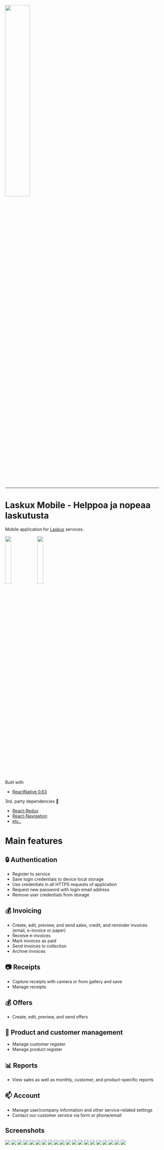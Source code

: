 <img src="https://www.laskux.fi/img/svg/laskux-logo-blue.svg" width="40%" align="center">

***

# Laskux Mobile - Helppoa ja nopeaa laskutusta

Mobile application for [Laskux](https://www.laskux.fi/) services.

[<img src="http://lehtaku.com/images/icons/get-it-on-google-play.png" width="20%">](https://play.google.com/store/apps/details?id=fi.laskux.mobile&hl=fi)
[<img src="http://lehtaku.com/images/icons/get-it-on-app-store.png" width="20%">](https://apps.apple.com/fi/app/laskux/id1493837770?l=fi)

Built with  
* [ReactNative 0.63](https://reactnative.dev/)

3rd. party dependencies :blue_book:
* [React-Redux](https://react-redux.js.org/)
* [React-Navigation](https://reactnavigation.org/)
* [etc..](https://github.com/lehtaku/laskux-mobile/blob/main/package.json)

# Main features

## :lock: Authentication 
 * Register to service
 * Save login credentials to device local storage
 * Use credentials in all HTTPS requests of application
 * Request new password with login email address
 * Remove user credentials from storage

## :moneybag: Invoicing

* Create, edit, preview, and send sales, credit, and reminder invoices (email, e-invoice or paper)
* Receive e-invoices
* Mark invoices as paid
* Send invoices to collection
* Archive invoices

## :camera: Receipts

* Capture receipts with camera or from gallery and save
* Manage receipts

## :moneybag: Offers
* Create, edit, preview, and send offers

## :file_folder: Product and customer management
* Manage customer register
* Manage product register

## :bar_chart: Reports
* View sales as well as monthly, customer, and product-specific reports

## :mailbox: Account
* Manage user/company information and other service-related settings
* Contact our customer service via form or phone/email
  
## Screenshots
<img src="http://lehtaku.com/images/laskux/img-1.png">
<img src="http://lehtaku.com/images/laskux/img-2.png">
<img src="http://lehtaku.com/images/laskux/img-3.png">
<img src="http://lehtaku.com/images/laskux/img-4.png">
<img src="http://lehtaku.com/images/laskux/img-5.png">
<img src="http://lehtaku.com/images/laskux/img-6.png">
<img src="http://lehtaku.com/images/laskux/img-7.png">
<img src="http://lehtaku.com/images/laskux/img-8.png">
<img src="http://lehtaku.com/images/laskux/img-9.png">
<img src="http://lehtaku.com/images/laskux/img-10.png">
<img src="http://lehtaku.com/images/laskux/img-11.png">
<img src="http://lehtaku.com/images/laskux/img-12.png">
<img src="http://lehtaku.com/images/laskux/img-13.png">
<img src="http://lehtaku.com/images/laskux/img-14.png">
<img src="http://lehtaku.com/images/laskux/img-15.png">
<img src="http://lehtaku.com/images/laskux/img-16.png">
<img src="http://lehtaku.com/images/laskux/img-17.png">
<img src="http://lehtaku.com/images/laskux/img-18.png">
<img src="http://lehtaku.com/images/laskux/img-19.png">
<img src="http://lehtaku.com/images/laskux/img-20.png">
